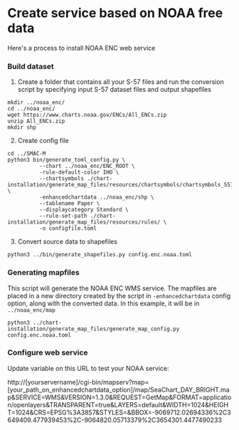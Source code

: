 # Create service based on NOAA free data

Here's a process to install NOAA ENC web service

### Build dataset

1) Create a folder that contains all your S-57 files and run the conversion script by specifying 
input S-57 dataset files and output shapefiles

```
mkdir ../noaa_enc/
cd ../noaa_enc/
wget https://www.charts.noaa.gov/ENCs/All_ENCs.zip
unzip All_ENCs.zip
mkdir shp
```

2) Create config file

```
cd ../SMAC-M
python3 bin/generate_toml_config.py \
          --chart ../noaa_enc/ENC_ROOT \
          -rule-default-color IHO \
          --chartsymbols ./chart-installation/generate_map_files/resources/chartsymbols/chartsymbols_S57.xml \
          -enhancedchartdata ../noaa_enc/shp \
          --tablename Paper \
          --displaycategory Standard \
          --rule-set-path ./chart-installation/generate_map_files/resources/rules/ \
          -o configfile.toml
```

3) Convert source data to shapefiles

```
python3 ../bin/generate_shapefiles.py config.enc.noaa.toml
```

### Generating mapfiles

This script will generate the NOAA ENC WMS service.  The mapfiles are placed in 
a new directory created by the script in `-enhancedchartdata` config option,  along 
with the converted data. In this example, it will be in `../noaa_enc/map`

```
python3 ../chart-installation/generate_map_files/generate_map_config.py config.enc.noaa.toml
```

### Configure web service

Update variable on this URL to test your NOAA service:

http://[yourservername]/cgi-bin/mapserv?map=[your_path_on_enhancedchartdata_option]/map/SeaChart_DAY_BRIGHT.map&SERVICE=WMS&VERSION=1.3.0&REQUEST=GetMap&FORMAT=application/openlayers&TRANSPARENT=true&LAYERS=default&WIDTH=1024&HEIGHT=1024&CRS=EPSG%3A3857&STYLES=&BBOX=-9069712.02694336%2C3649409.477939453%2C-9064820.05713379%2C3654301.4477490233
